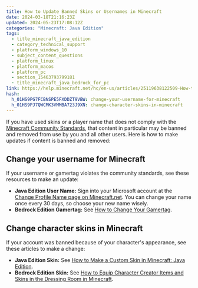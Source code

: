 ```yaml
---
title: How to Update Banned Skins or Usernames in Minecraft
date: 2024-03-18T21:16:23Z
updated: 2024-05-23T17:08:12Z
categories: "Minecraft: Java Edition"
tags:
  - title_minecraft_java_edition
  - category_technical_support
  - platform_windows_10
  - subject_content_questions
  - platform_linux
  - platform_macos
  - platform_pc
  - section_15463793799181
  - title_minecraft_java_bedrock_for_pc
link: https://help.minecraft.net/hc/en-us/articles/25119638122509-How-to-Update-Banned-Skins-or-Usernames-in-Minecraft
hash:
  h_01HS9PG7FCBNSPE5FXDDZT9VBW: change-your-username-for-minecraft
  h_01HS9PJ7QWCMK3VMMBA723J9XN: change-character-skins-in-minecraft
---
```


If you have used skins or a player name that does not comply with the [Minecraft Community Standards](https://www.minecraft.net/en-us/community-standards), that content in particular may be banned and removed from use by you and all other users. Here is how to make updates if content is banned and removed:

## Change your username for Minecraft

If your username or gamertag violates the community standards, see these resources to make an update:

- **Java Edition User Name:** Sign into your Microsoft account at the [Change Profile Name page on Minecraft.net](https://www.minecraft.net/en-us/msaprofile/mygames/editprofile). You can change your name once every 30 days, so choose your new name wisely.
- **Bedrock Edition Gamertag:** See [How to Change Your Gamertag](../Minecraft-Bedrock-Edition-Accounts/How-to-Change-Your-Gamertag.md).

## Change character skins in Minecraft

If your account was banned because of your character's appearance, see these articles to make a change: 

- **Java Edition Skin:** See [How to Make a Custom Skin in Minecraft: Java Edition](../Minecraft-Marketplace/How-to-Make-a-Custom-Skin-in-Minecraft-Java-Edition.md).
- **Bedrock Edition Skin:** See [How to Equip Character Creator Items and Skins in the Dressing Room in Minecraft](../Minecraft-Marketplace/How-to-Equip-Character-Creator-Items-and-Skins-in-the-Dressing-Room-in-Minecraft.md).
